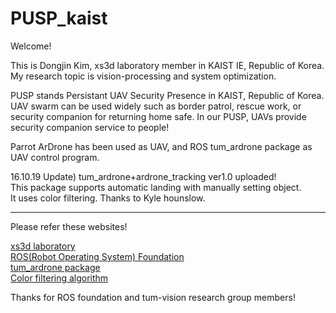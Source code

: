 # PUSP_kaist

Welcome!

This is Dongjin Kim, xs3d laboratory member in KAIST IE, Republic of Korea. My research topic is vision-processing and system optimization.

PUSP stands Persistant UAV Security Presence in KAIST, Republic of Korea. UAV swarm can be used widely such as border patrol, rescue work, or security companion for returning home safe. In our PUSP, UAVs provide security companion service to people!

Parrot ArDrone has been used as UAV, and ROS tum_ardrone package as UAV control program.

16.10.19 Update)
tum_ardrone+ardrone_tracking ver1.0 uploaded!<br>
This package supports automatic landing with manually setting object.<br>
It uses color filtering. Thanks to Kyle hounslow.



------------------------------------------------------------------------------------------------
Please refer these websites!

[xs3d laboratory](http://xs3d.kaist.ac.kr)<br>
[ROS(Robot Operating System) Foundation](http://www.ros.org)<br>
[tum_ardrone package](https://github.com/tum-vision/tum_ardrone)<br>
[Color filtering algorithm](https://github.com/kylehounslow/opencv-tuts)

Thanks for ROS foundation and tum-vision research group members!
